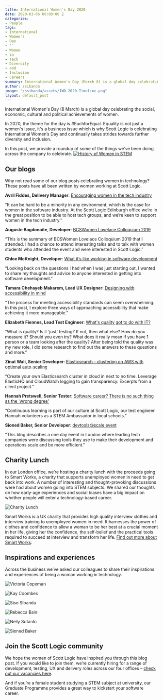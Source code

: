 ```yaml
---
title: International Women’s Day 2020
date: 2020-03-06 00:00:00 Z
categories:
- People
tags:
- International
- Women's
- Day
- ''
- Women
- in
- Tech
- Diversity
- and
- Inclusion
- Careers
summary: International Women's Day (March 8) is a global day celebrating the social, economic, cultural and political achievements of women. Here's a roundup of some of the things we’ve been doing across the company to celebrate.
author: ssibanda
image: "/ssibanda/assets/IWD-2020-Timeline.png"
layout: default_post
---
```


International Women's Day (8 March) is a global day celebrating the social, economic, cultural and political achievements of women.

In 2020, the theme for the day is #EachforEqual. Equality is not just a women's issue, it's a business issue which is why Scott Logic is celebrating International Women’s Day and continually takes strides towards further diversity and inclusion. 

In this post, we provide a roundup of some of the things we’ve been doing across the company to celebrate.
[![History of Women in STEM]({{site.github.url}}/ssibanda/assets/IWD-2020-Timeline.png "Click here to view a larger version of the timeline")]({{site.baseurl}}/ssibanda/assets/IWD-2020-Timeline.png)

## Our blogs
Why not read some of our blog posts celebrating women in technology? These posts have all been written by women working at Scott Logic.

**Avril Fiddes, Delivery Manager**: [Encouraging women in the tech industry](https://blog.scottlogic.com/2019/03/07/women-in-tech.html)

“It can be hard to be a minority in any environment, which is the case for women in the software industry. At the Scott Logic Edinburgh office we’re in the great position to be able to host tech groups, and we’re keen to support women in the tech industry.”

**Auguste Bagdonaite, Developer**: [BCSWomen Lovelace Colloquium 2019](https://blog.scottlogic.com/2019/05/01/bcswomen-lovelace-colloquium-2019.html)

“This is the summary of BCSWomen Lovelace Colloquium 2019 that I attended. I had a chance to attend interesting talks and to talk with women students who attended the event and were interested in Scott Logic.”

**Chloe McKnight, Developer**: [What it’s like working in software development](https://blog.scottlogic.com/2019/07/19/what-its-like-working-in-software-development.html)

“Looking back on the questions I had when I was just starting out, I wanted to share my thoughts and advice to anyone interested in getting into software development.”

**Tamara Chehayeb Makarem, Lead UX Designer**: [Designing with accessibility in mind](https://blog.scottlogic.com/2019/09/11/Designing-with-accessibility-in-mind.html)

“The process for meeting accessibility standards can seem overwhelming. In this post, I explore three ways of approaching accessibility that make achieving it more manageable.”

**Elizabeth Fiennes, Lead Test Engineer**: [What's quality got to do with IT?](https://blog.scottlogic.com/2019/02/15/what-s-quality-got-to-do-with-it.html)

“What is quality? Is it 'just' testing? If not, then what else? How do you measure it? Should you even try? What does it really mean if you have 1 person or a team looking after the quality? After being told the quality was my new role, I did some research to find out the answers to these questions and more.”

**Zinat Wali, Senior Developer**: [Elasticsearch - clustering on AWS with optional auto-scaling](https://blog.scottlogic.com/2019/07/19/elasticsearch-clustering.html)

“Create your own Elasticsearch cluster in cloud in next to no time. Leverage ElasticHQ and CloudWatch logging to gain transparency. Excerpts from a client project.”

**Hannah Pretswell, Senior Tester**: [Software career? There is no such thing as the 'wrong degree'](https://blog.scottlogic.com/2016/09/05/there-is-no-such-thing-as-the-wrong-degree.html)

“Continuous learning is part of our culture at Scott Logic, our test engineer Hannah volunteers as a STEM Ambassador in local schools.”

**Sioned Baker, Senior Developer**: [devtools@scale event](https://blog.scottlogic.com/2017/05/25/devtoolsatscale-event.html)

“This blog describes a one day event in London where leading tech companies were discussing tools they use to make their development and operations scale and be more efficient.”

## Charity Lunch

In our London office, we’re hosting a charity lunch with the proceeds going to Smart Works, a charity that supports unemployed women in need to get back into work. A number of interesting and thought-provoking discussions were had about women going into STEM subjects. We shared our thoughts on how early-age experiences and social biases have a big impact on whether people will enter a technology-based career.

![Charity Lunch]({{site.baseurl}}/ssibanda/assets/Charity-Lunch-1.jpg)

Smart Works is a UK charity that provides high quality interview clothes and interview training to unemployed women in need. It harnesses the power of clothes and confidence to allow a woman to be her best at a crucial moment in her life, giving her the confidence, the self-belief and the practical tools required to succeed at interview and transform her life. [Find out more about Smart Works](https://smartworks.org.uk/).

## Inspirations and experiences

Across the business we’ve asked our colleagues to share their inspirations and experiences of being a woman working in technology.

![Victoria Copeman]({{site.baseurl}}/ssibanda/assets/Victoria-Copeman-profile-crop.jpg)

![Kay Coombes]({{site.baseurl}}/ssibanda/assets/Kay-Coombes-profile-crop.jpg)

![Siso Sibanda]({{site.baseurl}}/ssibanda/assets/Siso-Sibanda-profile-crop.jpg)

![Rebecca Bain]({{site.baseurl}}/ssibanda/assets/Rebecca-Bain-profile-crop.jpg)

![Nelly Sutanto]({{site.baseurl}}/ssibanda/assets/Nelly-Sutanto-profile-crop.jpg)

![Sioned Baker]({{site.baseurl}}/ssibanda/assets/Sioned-Baker-profile-crop.jpg)

## Join the Scott Logic community

We hope the women of Scott Logic have inspired you through this blog post. If you would like to join them, we’re currently hiring for a range of development, testing, UX and delivery roles across our four offices – [check out our vacancies here](https://www.scottlogic.com/careers/vacancies/).

And if you’re a female student studying a STEM subject at university, our Graduate Programme provides a great way to kickstart your software career.